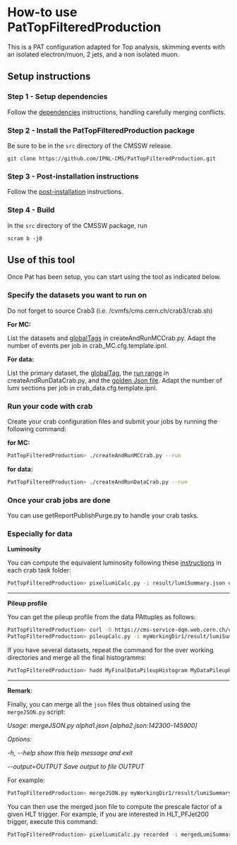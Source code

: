How-to use PatTopFilteredProduction
===========================

This is a PAT configuration adapted for Top analysis, skimming events with an isolated electron/muon, 2 jets, and a non isolated muon.

## Setup instructions

### Step 1 - Setup dependencies

Follow the [dependencies][1] instructions, handling carefully merging conflicts.

### Step 2 - Install the PatTopFilteredProduction package

Be sure to be in the `src` directory of the CMSSW release.

    git clone https://github.com/IPNL-CMS/PatTopFilteredProduction.git

### Step 3 - Post-installation instructions

Follow the [post-installation][2] instructions.

### Step 4 - Build

In the `src` directory of the CMSSW package, run

    scram b -j8

  [1]: https://github.com/IPNL-CMS/PatTopFilteredProduction/blob/master/DEPENDENCIES.md
  [2]: https://github.com/IPNL-CMS/PatTopFilteredProduction/blob/master/POST_INSTALL.md


## Use of this tool

Once Pat has been setup, you can start using the tool as indicated below.

### Specify the datasets you want to run on

Do not forget to source Crab3 (i.e. /cvmfs/cms.cern.ch/crab3/crab.sh)

**For MC:**

List the datasets and [globalTags](https://twiki.cern.ch/twiki/bin/view/CMSPublic/SWGuideFrontierConditions#Winter13_2012_A_B_C_D_datasets_r) in createAndRunMCCrab.py. Adapt the number of events per job in crab_MC.cfg.template.ipnl.

**For data:**

List the primary dataset, the [globalTag](https://twiki.cern.ch/twiki/bin/view/CMSPublic/SWGuideFrontierConditions#Winter13_2012_A_B_C_D_datasets_r), the [run range](https://twiki.cern.ch/twiki/bin/view/CMS/PdmV2012Analysis) in createAndRunDataCrab.py, and the [golden Json file](https://twiki.cern.ch/twiki/bin/viewauth/CMS/PdmV2012Analysis#Analysis_using_the_Golden_JSON_f). Adapt the number of lumi sections per job in crab_data.cfg.template.ipnl.

### Run your code with crab

Create your crab configuration files and submit your jobs by running the following command:

**for MC:**
```bash
PatTopFilteredProduction> ./createAndRunMCCrab.py --run
```

**for data:**
```bash
PatTopFilteredProduction> ./createAndRunDataCrab.py --run
```

### Once your crab jobs are done

You can use getReportPublishPurge.py to handle your crab tasks.


### Especially for data

**Luminosity**

You can compute the equivalent luminosity following these [instructions](https://twiki.cern.ch/twiki/bin/viewauth/CMS/LumiCalc) in each crab task folder: 
```bash
PatTopFilteredProduction> pixelLumiCalc.py -i result/lumiSummary.json overview >& pixelLumiCalc.log 
```


***

**Pileup profile**

You can get the pileup profile from the data PAttuples as follows:
```bash
PatTopFilteredProduction> curl -O https://cms-service-dqm.web.cern.ch/cms-service-dqm/CAF/certification/Collisions12/8TeV/PileUp/pileup_latest.txt  
PatTopFilteredProduction> pileupCalc.py -i myWorkingDir1/result/lumiSummary.json --inputLumiJSON pileup_latest.txt --calcMode true --minBiasXsec 69400 --maxPileupBin 80 --numPileupBins 80 MyDataPileupHistogram_1.root
```
If you have several datasets, repeat the command for the over working directories and merge all the final histogramms:
```bash
PatTopFilteredProduction> hadd MyFinalDataPileupHistogram MyDataPileupHistogram_1.root MyDataPileupHistogram_2.root
```


***

**Remark**:

Finally, you can merge all the `json` files thus obtained using the `mergeJSON.py` script:

_Usage: mergeJSON.py alpha1.json [alpha2.json:142300-145900]_

_Options:_

_-h, --help show this help message and exit_

_--output=OUTPUT Save output to file OUTPUT_

For example: 
```bash
PatTopFilteredProduction> mergeJSON.py myWorkingDir1/result/lumiSummary.json myWorkingDir2/result/lumiSummary.json
```

You can then use the merged json file to compute the prescale factor of a given HLT trigger. For example, if you are interested in HLT_PFJet200 trigger, execute this command:
```bash
PatTopFilteredProduction> pixelLumiCalc.py recorded -i mergedLumiSummaryData.json --hltpath "HLT_PFJet200_*"
```

